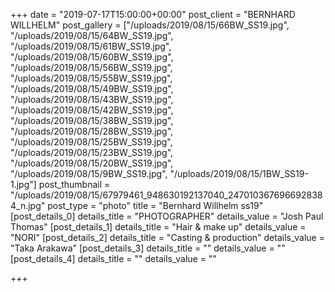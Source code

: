 +++
date = "2019-07-17T15:00:00+00:00"
post_client = "BERNHARD WILLHELM"
post_gallery = ["/uploads/2019/08/15/66BW_SS19.jpg", "/uploads/2019/08/15/64BW_SS19.jpg", "/uploads/2019/08/15/61BW_SS19.jpg", "/uploads/2019/08/15/60BW_SS19.jpg", "/uploads/2019/08/15/56BW_SS19.jpg", "/uploads/2019/08/15/55BW_SS19.jpg", "/uploads/2019/08/15/49BW_SS19.jpg", "/uploads/2019/08/15/43BW_SS19.jpg", "/uploads/2019/08/15/42BW_SS19.jpg", "/uploads/2019/08/15/38BW_SS19.jpg", "/uploads/2019/08/15/28BW_SS19.jpg", "/uploads/2019/08/15/25BW_SS19.jpg", "/uploads/2019/08/15/23BW_SS19.jpg", "/uploads/2019/08/15/20BW_SS19.jpg", "/uploads/2019/08/15/9BW_SS19.jpg", "/uploads/2019/08/15/1BW_SS19-1.jpg"]
post_thumbnail = "/uploads/2019/08/15/67979461_948630192137040_2470103676966928384_n.jpg"
post_type = "photo"
title = "Bernhard Willhelm ss19"
[post_details_0]
details_title = "PHOTOGRAPHER"
details_value = "Josh Paul Thomas"
[post_details_1]
details_title = "Hair & make up"
details_value = "NORI"
[post_details_2]
details_title = "Casting & production"
details_value = "Taka Arakawa"
[post_details_3]
details_title = ""
details_value = ""
[post_details_4]
details_title = ""
details_value = ""

+++
